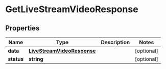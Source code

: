 
# GetLiveStreamVideoResponse

## Properties

Name | Type | Description | Notes
------------ | ------------- | ------------- | -------------
**data** | [**LiveStreamVideoResponse**](LiveStreamVideoResponse.md) |  |  [optional]
**status** | **string** |  |  [optional]



